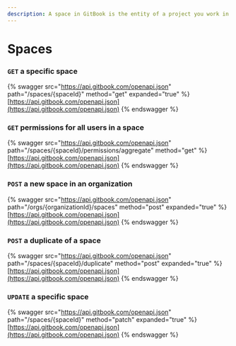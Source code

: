```yaml
---
description: A space in GitBook is the entity of a project you work in.
---
```


# Spaces

### `GET` a specific space

{% swagger src="https://api.gitbook.com/openapi.json" path="/spaces/{spaceId}" method="get" expanded="true" %}
[https://api.gitbook.com/openapi.json](https://api.gitbook.com/openapi.json)
{% endswagger %}

### `GET` permissions for all users in a space

{% swagger src="https://api.gitbook.com/openapi.json" path="/spaces/{spaceId}/permissions/aggregate" method="get" %}
[https://api.gitbook.com/openapi.json](https://api.gitbook.com/openapi.json)
{% endswagger %}

### `POST` a new space in an organization

{% swagger src="https://api.gitbook.com/openapi.json" path="/orgs/{organizationId}/spaces" method="post" expanded="true" %}
[https://api.gitbook.com/openapi.json](https://api.gitbook.com/openapi.json)
{% endswagger %}

### `POST` a duplicate of a space

{% swagger src="https://api.gitbook.com/openapi.json" path="/spaces/{spaceId}/duplicate" method="post" expanded="true" %}
[https://api.gitbook.com/openapi.json](https://api.gitbook.com/openapi.json)
{% endswagger %}

### `UPDATE` a specific space

{% swagger src="https://api.gitbook.com/openapi.json" path="/spaces/{spaceId}" method="patch" expanded="true" %}
[https://api.gitbook.com/openapi.json](https://api.gitbook.com/openapi.json)
{% endswagger %}
